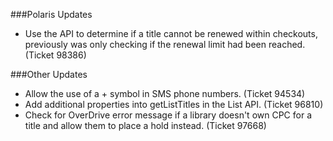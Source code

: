 ###Polaris Updates
- Use the API to determine if a title cannot be renewed within checkouts, previously was only checking if the renewal limit had been reached. (Ticket 98386)

###Other Updates
- Allow the use of a + symbol in SMS phone numbers. (Ticket 94534)
- Add additional properties into getListTitles in the List API. (Ticket 96810)
- Check for OverDrive error message if a library doesn't own CPC for a title and allow them to place a hold instead. (Ticket 97668)